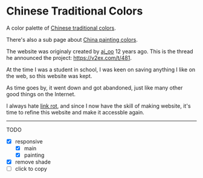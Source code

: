 # Chinese Traditional Colors

A color palette of [Chinese traditional colors](https://cht-colors.pages.dev/).

There's also a sub page about [China painting colors](https://cht-colors.pages.dev/painting/).

The website was originaly created by [aj\_oo](http://twitter.com/aj_oo) 12 years ago.
This is the thread he announced the project: https://v2ex.com/t/481.

At the time I was a student in school,
I was keen on saving anything I like on the web,
so this website was kept.

As time goes by, it went down and got abandoned, just like many other good things on the Internet.

I always hate [link rot](https://en.wikipedia.org/wiki/Link_rot), and since I now have the skill of making website,
it's time to refine this website and make it accessble again.

---

TODO
- [x] responsive
  - [x] main
  - [x] painting
- [x] remove shade
- [ ] click to copy
